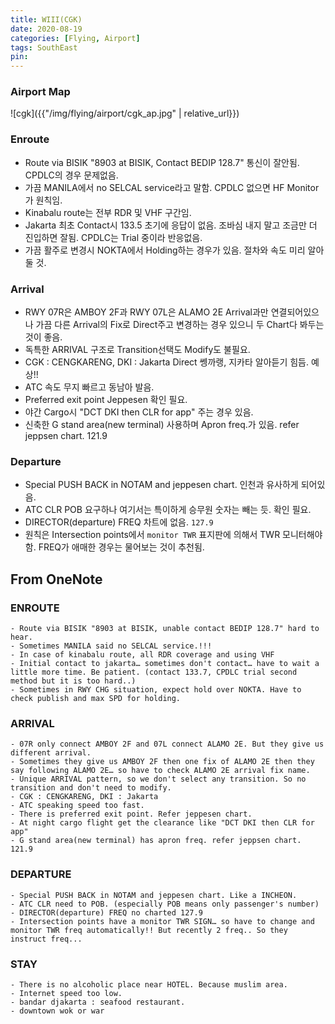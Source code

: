 ```yaml
---
title: WIII(CGK)
date: 2020-08-19
categories: [Flying, Airport]
tags: SouthEast
pin:
---
```

### Airport Map
![cgk]({{"/img/flying/airport/cgk_ap.jpg" | relative_url}})

### Enroute
* Route via BISIK "8903 at BISIK, Contact BEDIP 128.7" 통신이 잘안됨. CPDLC의 경우 문제없음.
* 가끔 MANILA에서 no SELCAL service라고 말함. CPDLC 없으면 HF Monitor가 원칙임.
* Kinabalu route는 전부 RDR 및 VHF 구간임.
* Jakarta 최초 Contact시 133.5 초기에 응답이 없음. 조바심 내지 말고 조금만 더 진입하면 잘됨. CPDLC는 Trial 중이라 반응없음.
* 가끔 활주로 변경시 NOKTA에서 Holding하는 경우가 있음. 절차와 속도 미리 알아둘 것.

### Arrival
* RWY 07R은 AMBOY 2F과 RWY 07L은 ALAMO 2E Arrival과만 연결되어있으나 가끔 다른 Arrival의 Fix로 Direct주고 변경하는 경우 있으니 두 Chart다 봐두는 것이 좋음.
* 독특한 ARRIVAL 구조로 Transition선택도 Modify도 불필요.
* CGK : CENGKARENG, DKI : Jakarta Direct 쎙까랭, 지카타 알아듣기 힘듬. 예상!!
* ATC 속도 무지 빠르고 동남아 발음.
* Preferred exit point Jeppesen 확인 필요.
* 야간 Cargo시 "DCT DKI then CLR for app" 주는 경우 있음.
* 신축한 G stand area(new terminal) 사용하며 Apron freq.가 있음. refer jeppsen chart. 121.9

### Departure
- Special PUSH BACK in NOTAM and jeppesen chart. 인천과 유사하게 되어있음.
- ATC CLR POB 요구하나 여기서는 특이하게 승무원 숫자는 빼는 듯. 확인 필요.
- DIRECTOR(departure) FREQ 차트에 없음. `127.9`
- 원칙은 Intersection points에서 `monitor TWR` 표지판에 의해서 TWR 모니터해야함. FREQ가 애매한 경우는 물어보는 것이 추천됨.

## From OneNote

### ENROUTE
	- Route via BISIK "8903 at BISIK, unable contact BEDIP 128.7" hard to hear.
	- Sometimes MANILA said no SELCAL service.!!!
	- In case of kinabalu route, all RDR coverage and using VHF
	- Initial contact to jakarta… sometimes don't contact… have to wait a little more time. Be patient. (contact 133.7, CPDLC trial second method but it is too hard..)
	- Sometimes in RWY CHG situation, expect hold over NOKTA. Have to check publish and max SPD for holding.

### ARRIVAL
	- 07R only connect AMBOY 2F and 07L connect ALAMO 2E. But they give us different arrival.  
	- Sometimes they give us AMBOY 2F then one fix of ALAMO 2E then they say following ALAMO 2E… so have to check ALAMO 2E arrival fix name.
	- Unique ARRIVAL pattern, so we don't select any transition. So no transition and don't need to modify.
	- CGK : CENGKARENG, DKI : Jakarta
	- ATC speaking speed too fast.
	- There is preferred exit point. Refer jeppesen chart.
	- At night cargo flight get the clearance like "DCT DKI then CLR for app"
	- G stand area(new terminal) has apron freq. refer jeppsen chart. 121.9

### DEPARTURE
	- Special PUSH BACK in NOTAM and jeppesen chart. Like a INCHEON.
	- ATC CLR need to POB. (especially POB means only passenger's number)
	- DIRECTOR(departure) FREQ no charted 127.9
	- Intersection points have a monitor TWR SIGN… so have to change and monitor TWR freq automatically!! But recently 2 freq.. So they instruct freq...

### STAY
	- There is no alcoholic place near HOTEL. Because muslim area.
	- Internet speed too low.
	- bandar djakarta : seafood restaurant.
	- downtown wok or war
